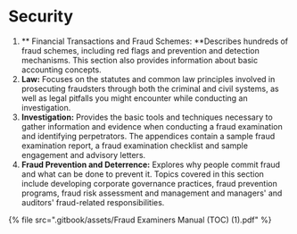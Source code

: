 # Security

1. ** Financial Transactions and Fraud Schemes: **Describes hundreds of fraud schemes, including red flags and prevention and detection mechanisms. This section also provides information about basic accounting concepts.
2. **Law:** Focuses on the statutes and common law principles involved in prosecuting fraudsters through both the criminal and civil systems, as well as legal pitfalls you might encounter while conducting an investigation.
3. **Investigation:** Provides the basic tools and techniques necessary to gather information and evidence when conducting a fraud examination and identifying perpetrators. The appendices contain a sample fraud examination report, a fraud examination checklist and sample engagement and advisory letters.
4. **Fraud Prevention and Deterrence:** Explores why people commit fraud and what can be done to prevent it. Topics covered in this section include developing corporate governance practices, fraud prevention programs, fraud risk assessment and management and managers' and auditors' fraud-related responsibilities.

{% file src=".gitbook/assets/Fraud Examiners Manual (TOC) (1).pdf" %}
